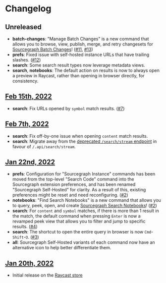 # Changelog

## Unreleased

- **batch-changes**: "Manage Batch Changes" is a new command that allows you to browse, view, publish, merge, and retry changesets for [Sourcegraph Batch Changes](https://about.sourcegraph.com/batch-changes)! ([#11](https://github.com/bobheadxi/raycast-sourcegraph/pull/11), [#13](https://github.com/bobheadxi/raycast-sourcegraph/pull/13))
- **prefs**: Fixed issue with self-hosted instance URLs that have trailing slashes. ([#12](https://github.com/bobheadxi/raycast-sourcegraph/pull/12))
- **search**: Some search result types now leverage metadata views.
- **search**, **notebooks**: The default action on results is now to always open a preview in Raycast, rather than opening in browser directly, for consistency.

## [Feb 15th, 2022](https://github.com/raycast/extensions/pull/919)

- **search**: Fix URLs opened by `symbol` match results. ([#7](https://github.com/bobheadxi/raycast-sourcegraph/pull/7))

## [Feb 7th, 2022](https://github.com/raycast/extensions/pull/833)

- **search**: Fix off-by-one issue when opening `content` match results.
- **search**: Migrate away from the [deprecated `/search/stream` endpoint](https://about.sourcegraph.com/blog/release/3.36/) in favour of `/.api/search/stream`.

## [Jan 22nd, 2022](https://github.com/raycast/extensions/pull/729)

- **prefs**: Configuration for "Sourcegraph Instance" commands has been moved from the top-level "Search Code" command into the Sourcegraph extension preferences, and has been renamed "Sourcegraph Self-Hosted" for clarity. As a result of this, existing preferences might be reset and need reconfiguring. ([#2](https://github.com/bobheadxi/raycast-sourcegraph/pull/2))
- **notebooks**: "Find Search Notebooks" is a new command that allows you to query, peek, open, and create [Sourcegraph Search Notebooks](https://docs.sourcegraph.com/notebooks)! ([#2](https://github.com/bobheadxi/raycast-sourcegraph/pull/2))
- **search**: For `content` and `symbol` matches, if there is more than 1 result in the match, the default command when pressing `Enter` is now a revamped peek view that allows you to filter and jump to specific results. ([#4](https://github.com/bobheadxi/raycast-sourcegraph/pull/4))
- **search**: The shortcut to open the entire query in browser is now `Cmd`-`Shift`-`O`. ([#3](https://github.com/bobheadxi/raycast-sourcegraph/pull/3))
- **all**: Sourcegraph Self-Hosted variants of each command now have an alternative icon to help better differentiate them.

## [Jan 20th, 2022](https://github.com/raycast/extensions/pull/708)

- Initial release on the [Raycast store](https://www.raycast.com/bobheadxi/sourcegraph)
